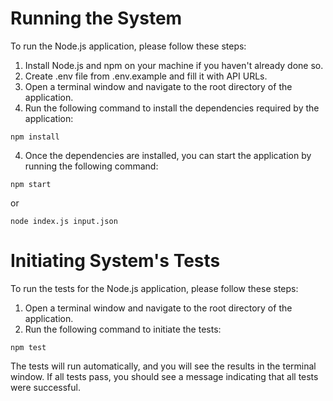 # Running the System

To run the Node.js application, please follow these steps:

1. Install Node.js and npm on your machine if you haven't already done so.
2. Create .env file from .env.example and fill it with API URLs.
3. Open a terminal window and navigate to the root directory of the application.
4. Run the following command to install the dependencies required by the application:

```
npm install
```

4. Once the dependencies are installed, you can start the application by running the following command:

```
npm start
```

or

```
node index.js input.json
```

# Initiating System's Tests

To run the tests for the Node.js application, please follow these steps:

1. Open a terminal window and navigate to the root directory of the application.
2. Run the following command to initiate the tests:

```
npm test
```

The tests will run automatically, and you will see the results in the terminal window. If all tests pass, you should see a message indicating that all tests were successful.
